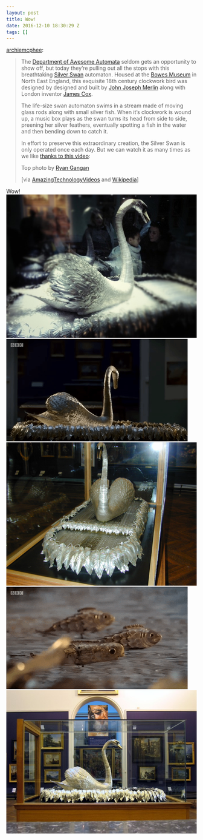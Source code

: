 ```yaml
---
layout: post
title: Wow!
date: 2016-12-10 18:30:29 Z
tags: []
---
```

[archiemcphee](http://geyserofawesome.com/post/153529088649/the-department-of-awesome-automata-seldom-gets-an):

> The [Department of Awesome Automata](http://geyserofawesome.com/tagged/automaton) seldom gets an opportunity to show off, but today they’re pulling out all the stops with this breathtaking [Silver Swan](https://en.wikipedia.org/wiki/Silver_Swan_(automaton)) automaton. Housed at the [Bowes Museum](http://www.thebowesmuseum.org.uk/) in North East England, this exquisite 18th century clockwork bird was designed by designed and built by [John Joseph Merlin](https://en.wikipedia.org/wiki/John_Joseph_Merlin "John Joseph Merlin") along with London inventor [James Cox](https://en.wikipedia.org/wiki/James_Cox_(inventor) "James Cox (inventor)").
> 
> The life-size swan automaton swims in a stream made of moving glass rods along with small silver fish. When it’s clockwork is wound up, a music box plays as the swan turns its head from side to side, preening her silver feathers, eventually spotting a fish in the water and then bending down to catch it.
> 
> In effort to preserve this extraordinary creation, the Silver Swan is only operated once each day. But we can watch it as many times as we like [thanks to this video](https://youtu.be/MT05uNFb6hY):
> 
> Top photo by [Ryan Gangan](http://www.redchimera.com/index.php/2012/01/14/bowes-museum/)
> 
> \[via [AmazingTechnologyVideos](https://www.youtube.com/channel/UCFKPbHFb4oh4GBLubmPw6GA) and [Wikipedia](https://en.wikipedia.org/wiki/Silver_Swan_(automaton))\]

Wow!
![](/media/2016/12/154295239633_0.jpg)
![](/media/2016/12/154295239633_1.gif)
![](/media/2016/12/154295239633_2.jpg)
![](/media/2016/12/154295239633_3.gif)
![](/media/2016/12/154295239633_4.jpg)
